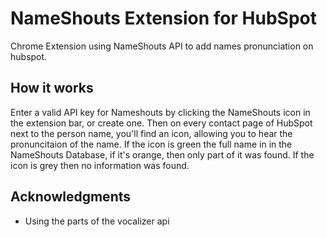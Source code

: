 # NameShouts Extension for HubSpot

Chrome Extension using NameShouts API to add names pronunciation on hubspot.

## How it works

Enter a valid API key for Nameshouts by clicking the NameShouts icon in the extension bar, or create one.
Then on every contact page of HubSpot next to the person name, you'll find an icon, allowing you to hear the pronuncitaion of the name. If the icon is green the full name in in the NameShouts Database, if it's orange, then only part of it was found. If the icon is grey then no information was found.

## Acknowledgments

* Using the parts of the vocalizer api

